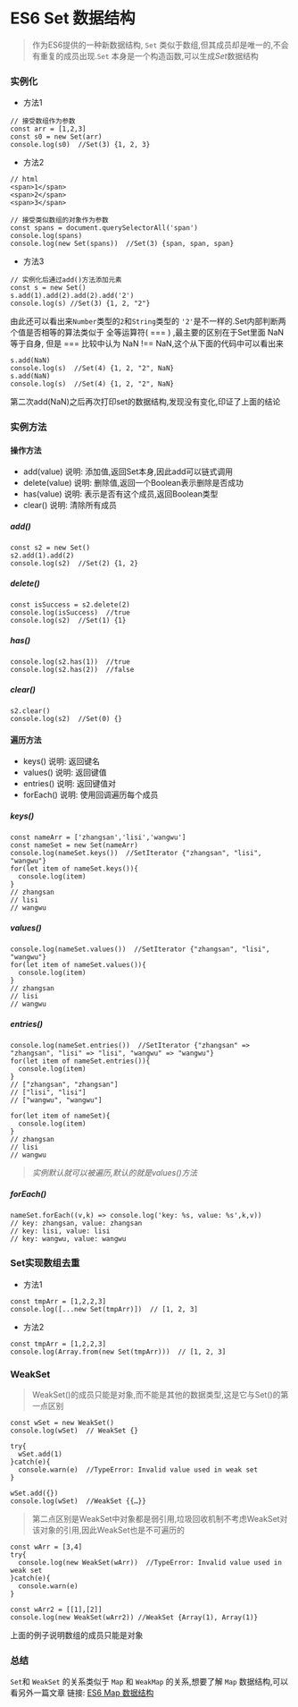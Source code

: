 # ES6 Set 数据结构
> 作为ES6提供的一种新数据结构, ```Set```    类似于数组,但其成员却是唯一的,不会有重复的成员出现.```Set```    本身是一个构造函数,可以生成*Set*数据结构

### 实例化
- 方法1
```
// 接受数组作为参数
const arr = [1,2,3]
const s0 = new Set(arr)
console.log(s0)  //Set(3) {1, 2, 3}
```
- 方法2
```
// html
<span>1</span>
<span>2</span>
<span>3</span>
```
```
// 接受类似数组的对象作为参数
const spans = document.querySelectorAll('span')
console.log(spans)
console.log(new Set(spans))  //Set(3) {span, span, span}

```

- 方法3
```
// 实例化后通过add()方法添加元素
const s = new Set()
s.add(1).add(2).add(2).add('2')
console.log(s) //Set(3) {1, 2, "2"}
```
由此还可以看出来```Number```类型的```2```和```String```类型的 ```'2'```是不一样的.Set内部判断两个值是否相等的算法类似于 全等运算符( === ) ,最主要的区别在于Set里面 NaN等于自身, 但是 === 比较中认为 NaN !== NaN,这个从下面的代码中可以看出来
```
s.add(NaN)
console.log(s)  //Set(4) {1, 2, "2", NaN}
s.add(NaN)
console.log(s)  //Set(4) {1, 2, "2", NaN}
```
第二次add(NaN)之后再次打印set的数据结构,发现没有变化,印证了上面的结论

### 实例方法

#### 操作方法

- add(value) 
    说明: 添加值,返回Set本身,因此add可以链式调用
- delete(value)
    说明: 删除值,返回一个Boolean表示删除是否成功
- has(value)
    说明: 表示是否有这个成员,返回Boolean类型
- clear()
    说明: 清除所有成员



##### add()
```
const s2 = new Set()
s2.add(1).add(2)
console.log(s2)  //Set(2) {1, 2}
```

##### delete()
```
const isSuccess = s2.delete(2)
console.log(isSuccess)  //true
console.log(s2)  //Set(1) {1}
```

##### has()
```
console.log(s2.has(1))  //true
console.log(s2.has(2))  //false
```

##### clear()
```
s2.clear()
console.log(s2)  //Set(0) {}
```

#### 遍历方法
- keys()
说明: 返回键名
- values()
说明: 返回键值
- entries()
说明: 返回键值对
- forEach()
说明: 使用回调遍历每个成员

##### keys()
```
const nameArr = ['zhangsan','lisi','wangwu']
const nameSet = new Set(nameArr)
console.log(nameSet.keys())  //SetIterator {"zhangsan", "lisi", "wangwu"}
for(let item of nameSet.keys()){
  console.log(item)
}
// zhangsan
// lisi
// wangwu
```

##### values()
```
console.log(nameSet.values())  //SetIterator {"zhangsan", "lisi", "wangwu"}
for(let item of nameSet.values()){
  console.log(item)
}
// zhangsan
// lisi
// wangwu
```

##### entries()
```
console.log(nameSet.entries())  //SetIterator {"zhangsan" => "zhangsan", "lisi" => "lisi", "wangwu" => "wangwu"}
for(let item of nameSet.entries()){
  console.log(item)
}
// ["zhangsan", "zhangsan"]
// ["lisi", "lisi"]
// ["wangwu", "wangwu"]
```

```
for(let item of nameSet){
  console.log(item)
}
// zhangsan
// lisi
// wangwu
```
>  *实例默认就可以被遍历,默认的就是values()方法*

##### forEach()
```
nameSet.forEach((v,k) => console.log('key: %s, value: %s',k,v))
// key: zhangsan, value: zhangsan
// key: lisi, value: lisi
// key: wangwu, value: wangwu
```

### Set实现数组去重
-   方法1
```
const tmpArr = [1,2,2,3]
console.log([...new Set(tmpArr)])  // [1, 2, 3]
```
- 方法2
```
const tmpArr = [1,2,2,3]
console.log(Array.from(new Set(tmpArr)))  // [1, 2, 3]
```

### WeakSet
> WeakSet()的成员只能是对象,而不能是其他的数据类型,这是它与Set()的第一点区别
```
const wSet = new WeakSet()
console.log(wSet)  // WeakSet {}

try{
  wSet.add(1) 
}catch(e){
  console.warn(e)  //TypeError: Invalid value used in weak set
}

wSet.add({}) 
console.log(wSet)  //WeakSet {{…}}
```
> 第二点区别是WeakSet中对象都是弱引用,垃圾回收机制不考虑WeakSet对该对象的引用,因此WeakSet也是不可遍历的
```
const wArr = [3,4]
try{
  console.log(new WeakSet(wArr))  //TypeError: Invalid value used in weak set
}catch(e){
  console.warn(e)
}

const wArr2 = [[1],[2]]
console.log(new WeakSet(wArr2)) //WeakSet {Array(1), Array(1)}
```
上面的例子说明数组的成员只能是对象

### 总结
```Set```和 ```WeakSet```    的关系类似于 ```Map```    和 ```WeakMap``` 的关系,想要了解 ```Map```  数据结构,可以看另外一篇文章 链接: [ES6 Map 数据结构](https://juejin.im/post/5e54eec9e51d4526cf47fa5d)